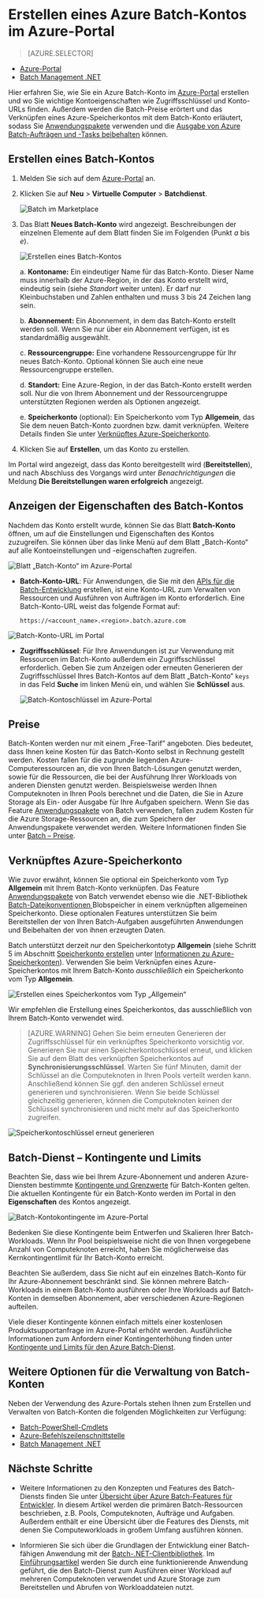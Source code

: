 <properties
	pageTitle="Erstellen eines Azure Batch-Kontos | Microsoft Azure"
	description="Erfahren Sie, wie Sie ein Azure Batch-Konto im Azure-Portal erstellen, um umfangreiche parallele Workloads in der Cloud auszuführen."
	services="batch"
	documentationCenter=""
	authors="mmacy"
	manager="timlt"
	editor=""/>

<tags
	ms.service="batch"
	ms.workload="big-compute"
	ms.tgt_pltfrm="na"
	ms.devlang="na"
	ms.topic="get-started-article"
	ms.date="08/26/2016"
	ms.author="marsma"/>

# Erstellen eines Azure Batch-Kontos im Azure-Portal

> [AZURE.SELECTOR]
- [Azure-Portal](batch-account-create-portal.md)
- [Batch Management .NET](batch-management-dotnet.md)

Hier erfahren Sie, wie Sie ein Azure Batch-Konto im [Azure-Portal][azure_portal] erstellen und wo Sie wichtige Kontoeigenschaften wie Zugriffsschlüssel und Konto-URLs finden. Außerdem werden die Batch-Preise erörtert und das Verknüpfen eines Azure-Speicherkontos mit dem Batch-Konto erläutert, sodass Sie [Anwendungspakete](batch-application-packages.md) verwenden und die [Ausgabe von Azure Batch-Aufträgen und -Tasks beibehalten](batch-task-output.md) können.

## Erstellen eines Batch-Kontos

1. Melden Sie sich auf dem [Azure-Portal][azure_portal] an.

2. Klicken Sie auf **Neu** > **Virtuelle Computer** > **Batchdienst**.

	![Batch im Marketplace][marketplace_portal]

3. Das Blatt **Neues Batch-Konto** wird angezeigt. Beschreibungen der einzelnen Elemente auf dem Blatt finden Sie im Folgenden (Punkt *a* bis *e*).

    ![Erstellen eines Batch-Kontos][account_portal]

	a. **Kontoname:** Ein eindeutiger Name für das Batch-Konto. Dieser Name muss innerhalb der Azure-Region, in der das Konto erstellt wird, eindeutig sein (siehe *Standort* weiter unten). Er darf nur Kleinbuchstaben und Zahlen enthalten und muss 3 bis 24 Zeichen lang sein.

	b. **Abonnement:** Ein Abonnement, in dem das Batch-Konto erstellt werden soll. Wenn Sie nur über ein Abonnement verfügen, ist es standardmäßig ausgewählt.

	c. **Ressourcengruppe:** Eine vorhandene Ressourcengruppe für Ihr neues Batch-Konto. Optional können Sie auch eine neue Ressourcengruppe erstellen.

	d. **Standort:** Eine Azure-Region, in der das Batch-Konto erstellt werden soll. Nur die von Ihrem Abonnement und der Ressourcengruppe unterstützten Regionen werden als Optionen angezeigt.

    e. **Speicherkonto** (optional): Ein Speicherkonto vom Typ **Allgemein**, das Sie dem neuen Batch-Konto zuordnen bzw. damit verknüpfen. Weitere Details finden Sie unter [Verknüpftes Azure-Speicherkonto](#linked-azure-storage-account).

4. Klicken Sie auf **Erstellen**, um das Konto zu erstellen.

  Im Portal wird angezeigt, dass das Konto bereitgestellt wird (**Bereitstellen**), und nach Abschluss des Vorgangs wird unter *Benachrichtigungen* die Meldung **Die Bereitstellungen waren erfolgreich** angezeigt.

## Anzeigen der Eigenschaften des Batch-Kontos

Nachdem das Konto erstellt wurde, können Sie das Blatt **Batch-Konto** öffnen, um auf die Einstellungen und Eigenschaften des Kontos zuzugreifen. Sie können über das linke Menü auf dem Blatt „Batch-Konto“ auf alle Kontoeinstellungen und -eigenschaften zugreifen.

![Blatt „Batch-Konto“ im Azure-Portal][account_blade]

* **Batch-Konto-URL**: Für Anwendungen, die Sie mit den [APIs für die Batch-Entwicklung](batch-technical-overview.md#batch-development-apis) erstellen, ist eine Konto-URL zum Verwalten von Ressourcen und Ausführen von Aufträgen im Konto erforderlich. Eine Batch-Konto-URL weist das folgende Format auf:

    `https://<account_name>.<region>.batch.azure.com`

![Batch-Konto-URL im Portal][account_url]

* **Zugriffsschlüssel**: Für Ihre Anwendungen ist zur Verwendung mit Ressourcen im Batch-Konto außerdem ein Zugriffsschlüssel erforderlich. Geben Sie zum Anzeigen oder erneuten Generieren der Zugriffsschlüssel Ihres Batch-Kontos auf dem Blatt „Batch-Konto“ `keys` in das Feld **Suche** im linken Menü ein, und wählen Sie **Schlüssel** aus.

    ![Batch-Kontoschlüssel im Azure-Portal][account_keys]

## Preise

Batch-Konten werden nur mit einem „Free-Tarif“ angeboten. Dies bedeutet, dass Ihnen keine Kosten für das Batch-Konto selbst in Rechnung gestellt werden. Kosten fallen für die zugrunde liegenden Azure-Computeressourcen an, die von Ihren Batch-Lösungen genutzt werden, sowie für die Ressourcen, die bei der Ausführung Ihrer Workloads von anderen Diensten genutzt werden. Beispielsweise werden Ihnen Computeknoten in Ihren Pools berechnet und die Daten, die Sie in Azure Storage als Ein- oder Ausgabe für Ihre Aufgaben speichern. Wenn Sie das Feature [Anwendungspakete](batch-application-packages.md) von Batch verwenden, fallen zudem Kosten für die Azure Storage-Ressourcen an, die zum Speichern der Anwendungspakete verwendet werden. Weitere Informationen finden Sie unter [Batch – Preise][batch_pricing].

## Verknüpftes Azure-Speicherkonto

Wie zuvor erwähnt, können Sie optional ein Speicherkonto vom Typ **Allgemein** mit Ihrem Batch-Konto verknüpfen. Das Feature [Anwendungspakete](batch-application-packages.md) von Batch verwendet ebenso wie die .NET-Bibliothek [Batch-Dateikonventionen ](batch-task-output.md) Blobspeicher in einem verknüpften allgemeinen Speicherkonto. Diese optionalen Features unterstützen Sie beim Bereitstellen der von Ihren Batch-Aufgaben ausgeführten Anwendungen und Beibehalten der von ihnen erzeugten Daten.

Batch unterstützt derzeit *nur* den Speicherkontotyp **Allgemein** (siehe Schritt 5 im Abschnitt [Speicherkonto erstellen](../storage/storage-create-storage-account.md#create-a-storage-account) unter [Informationen zu Azure-Speicherkonten](../storage/storage-create-storage-account.md)). Verwenden Sie beim Verknüpfen eines Azure-Speicherkontos mit Ihrem Batch-Konto *ausschließlich* ein Speicherkonto vom Typ **Allgemein**.

![Erstellen eines Speicherkontos vom Typ „Allgemein“][storage_account]

Wir empfehlen die Erstellung eines Speicherkontos, das ausschließlich von Ihrem Batch-Konto verwendet wird.

>[AZURE.WARNING] Gehen Sie beim erneuten Generieren der Zugriffsschlüssel für ein verknüpftes Speicherkonto vorsichtig vor. Generieren Sie nur einen Speicherkontoschlüssel erneut, und klicken Sie auf dem Blatt des verknüpften Speicherkontos auf **Synchronisierungsschlüssel**. Warten Sie fünf Minuten, damit der Schlüssel an die Computeknoten in Ihren Pools verteilt werden kann. Anschließend können Sie ggf. den anderen Schlüssel erneut generieren und synchronisieren. Wenn Sie beide Schlüssel gleichzeitig generieren, können die Computeknoten keinen der Schlüssel synchronisieren und nicht mehr auf das Speicherkonto zugreifen.

  ![Speicherkontoschlüssel erneut generieren][4]

## Batch-Dienst – Kontingente und Limits

Beachten Sie, dass wie bei Ihrem Azure-Abonnement und anderen Azure-Diensten bestimmte [Kontingente und Grenzwerte](batch-quota-limit.md) für Batch-Konten gelten. Die aktuellen Kontingente für ein Batch-Konto werden im Portal in den **Eigenschaften** des Kontos angezeigt.

![Batch-Kontokontingente im Azure-Portal][quotas]

Bedenken Sie diese Kontingente beim Entwerfen und Skalieren Ihrer Batch-Workloads. Wenn Ihr Pool beispielsweise nicht die von Ihnen vorgegebene Anzahl von Computeknoten erreicht, haben Sie möglicherweise das Kernkontingentlimit für Ihr Batch-Konto erreicht.

Beachten Sie außerdem, dass Sie nicht auf ein einzelnes Batch-Konto für Ihr Azure-Abonnement beschränkt sind. Sie können mehrere Batch-Workloads in einem Batch-Konto ausführen oder Ihre Workloads auf Batch-Konten in demselben Abonnement, aber verschiedenen Azure-Regionen aufteilen.

Viele dieser Kontingente können einfach mittels einer kostenlosen Produktsupportanfrage im Azure-Portal erhöht werden. Ausführliche Informationen zum Anfordern einer Kontingenterhöhung finden unter [Kontingente und Limits für den Azure Batch-Dienst](batch-quota-limit.md).

## Weitere Optionen für die Verwaltung von Batch-Konten

Neben der Verwendung des Azure-Portals stehen Ihnen zum Erstellen und Verwalten von Batch-Konten die folgenden Möglichkeiten zur Verfügung:

* [Batch-PowerShell-Cmdlets](batch-powershell-cmdlets-get-started.md)
* [Azure-Befehlszeilenschnittstelle](../xplat-cli-install.md)
* [Batch Management .NET](batch-management-dotnet.md)

## Nächste Schritte

* Weitere Informationen zu den Konzepten und Features des Batch-Diensts finden Sie unter [Übersicht über Azure Batch-Features für Entwickler](batch-api-basics.md). In diesem Artikel werden die primären Batch-Ressourcen beschrieben, z.B. Pools, Computeknoten, Aufträge und Aufgaben. Außerdem enthält er eine Übersicht über die Features des Diensts, mit denen Sie Computeworkloads in großem Umfang ausführen können.

* Informieren Sie sich über die Grundlagen der Entwicklung einer Batch-fähigen Anwendung mit der [Batch-.NET-Clientbibliothek](batch-dotnet-get-started.md). Im [Einführungsartikel](batch-dotnet-get-started.md) werden Sie durch eine funktionierende Anwendung geführt, die den Batch-Dienst zum Ausführen einer Workload auf mehreren Computeknoten verwendet und Azure Storage zum Bereitstellen und Abrufen von Workloaddateien nutzt.

[api_net]: https://msdn.microsoft.com/library/azure/mt348682.aspx
[api_rest]: https://msdn.microsoft.com/library/azure/Dn820158.aspx

[azure_portal]: https://portal.azure.com
[batch_pricing]: https://azure.microsoft.com/pricing/details/batch/

[4]: ./media/batch-account-create-portal/batch_acct_04.png "Speicherkontoschlüssel erneut generieren"
[marketplace_portal]: ./media/batch-account-create-portal/marketplace_batch.PNG
[account_blade]: ./media/batch-account-create-portal/batch_blade.png
[account_portal]: ./media/batch-account-create-portal/batch_acct_portal.png
[account_keys]: ./media/batch-account-create-portal/account_keys.PNG
[account_url]: ./media/batch-account-create-portal/account_url.png
[storage_account]: ./media/batch-account-create-portal/storage_account.png
[quotas]: ./media/batch-account-create-portal/quotas.png

<!---HONumber=AcomDC_0831_2016-->